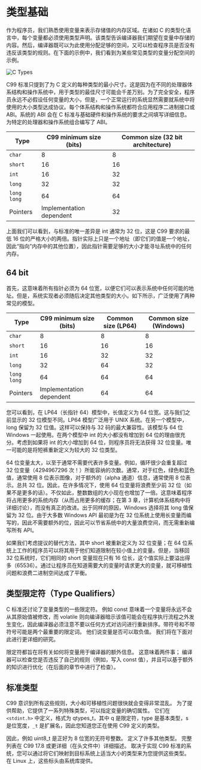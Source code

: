 # 类型基础

作为程序员，我们熟悉使用变量来表示存储值的内存区域。在诸如 C 的类型化语言中，每个变量都必须使用类型声明。该类型告诉编译器我们期望在变量中存储的内容。然后，编译器既可以为此使用分配足够的空间，又可以检查程序员是否没有违反该类型的规则。在下面的示例中，我们看到为某些常见类型的变量分配空间的示例。

![C Types](https://s2.ax1x.com/2020/01/25/1ejQpT.png)

C99 标准只提到了为 C 定义的每种类型的最小尺寸。这是因为在不同的处理器体系结构和操作系统中，用于类型的最佳尺寸可能会千差万别。为了完全安全，程序员永远不必假设任何变量的大小，但是，一个正常运行的系统显然需要就系统中将使用的大小类型达成协议。每个体系结构和操作系统都符合应用程序二进制接口或 ABI。系统的 ABI 会在 C 标准与基础硬件和操作系统的要求之间填写详细信息。为特定的处理器和操作系统组合编写了 ABI。

| Type        | C99 minimum size (bits)  | Common size (32 bit architecture) |
| ----------- | ------------------------ | --------------------------------- |
| `char`      | 8                        | 8                                 |
| `short`     | 16                       | 16                                |
| `int`       | 16                       | 32                                |
| `long`      | 32                       | 32                                |
| `long long` | 64                       | 64                                |
| Pointers    | Implementation dependent | 32                                |

上面我们可以看到，与标准的唯一差异是 int 通常为 32 位，这是 C99 要求的最低 16 位的严格大小的两倍。指针实际上只是一个地址（即它们的值是一个地址，因此“指向”内存中的其他位置），因此指针需要足够的大小才能寻址系统中的任何内存。

## 64 bit

首先，这意味着所有指针必须为 64 位宽，以便它们可以表示系统中任何可能的地址。但是，系统实现者必须随后决定其他类型的大小。如下所示，广泛使用了两种常见的模型。

| Type        | C99 minimum size (bits)  | Common size (LP64) | Common size (Windows) |
| ----------- | ------------------------ | ------------------ | --------------------- |
| `char`      | 8                        | 8                  | 8                     |
| `short`     | 16                       | 16                 | 16                    |
| `int`       | 16                       | 32                 | 32                    |
| `long`      | 32                       | 64                 | 32                    |
| `long long` | 64                       | 64                 | 64                    |
| Pointers    | Implementation dependent | 64                 | 64                    |

您可以看到，在 LP64（长指针 64）模型中，长值定义为 64 位宽。这与我们之前显示的 32 位模型不同。LP64 模型广泛用于 UNIX 系统。在另一个模型中，long 保留为 32 位值。这样可以保持与 32 码的最大兼容性。该模型与 64 位 Windows 一起使用。在两个模型中 int 的大小都没有增加到 64 位的理由很充分。考虑到如果将 int 的大小增加到 64 位，则程序员将无法获得 32 位变量。唯一可能的是将短裤重新定义为较大的 32 位类型。

64 位变量太大，以至于通常不需要代表许多变量。例如，循环很少会重复超过 32 位变量（4294967296 次！）所能容纳的次数。通常，对于红色，绿色和蓝色值，通常使用 8 位表示图像，对于额外的（alpha 通道）信息，通常使用 8 位表示。总共 32 位。因此，在许多情况下，使用 64 位变量将浪费至少前 32 位（如果不是更多的话）。不仅如此，整数数组的大小现在也增加了一倍。这意味着程序将占用更多的系统内存（从而占用更多的缓存；在第 3 章，计算机体系结构中将详细讨论），而没有真正的改进。出于同样的原因，Windows 选择将其 long 值保留为 32 位。由于大多数 Windows API 最初是为在 32 位系统上使用长变量而编写的，因此不需要额外的位，因此可以节省系统中的大量浪费空间，而无需重新编写所有 API。

如果我们考虑提议的替代方法，其中 short 被重新定义为 32 位变量；在 64 位系统上工作的程序员可以将其用于他们知道限制在较小值上的变量。但是，当移回 32 位系统时，它们相同的 short 变量现在只有 16 位长，这个值实际上要溢出得多（65536）。通过让程序员在知道需要大的变量时请求更大的变量，就可移植性问题和浪费二进制空间达成了平衡。

## 类型限定符（Type Qualifiers）

C 标准还讨论了变量类型的一些限定符。 例如 const 意味着一个变量将永远不会从其原始值被修改，而 volatile 则向编译器暗示该值可能会在程序执行流程之外发生变化，因此编译器必须注意不要以任何方式对访问进行重新排序。带符号和不带符号可能是两个最重要的限定词。 他们说变量是否可以取负值。 我们将在下面对此进行更详细的研究。

限定符都旨在将有关如何将变量用于编译器的额外信息。 这意味着两件事； 编译器可以检查您是否违反了自己的规则（例如，写入 const 值），并且可以基于额外的知识进行优化（在后面的章节中进行了检查）。

## 标准类型

C99 意识到所有这些规则，大小和可移植性问题很快就会变得非常混乱。 为了提供帮助，它提供了一系列特殊类型，可以指定变量的确切属性。 它们在`<stdint.h>` 中定义，格式为 qtypes_t，其中 q 是限定符，type 是基本类型，s 是位宽度，`_t` 是扩展名，因此您知道您正在使用 C99 定义的类型。

因此，例如 uint8_t 是正好为 8 位宽的无符号整数。 定义了许多其他类型。 完整列表在 C99 17.8 或更详细（在头文件中）详细描述。 取决于实现 C99 标准的系统，您可以通过将它们映射到目标系统上适当大小的类型来为您提供这些类型。 在 Linux 上，这些标头由系统库提供。
